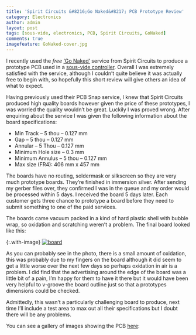 ```yaml
---
title: 'Spirit Circuits &#8216;Go Naked&#8217; PCB Prototype Review'
category: Electronics
author: admin
layout: post
tags: [sous-vide, electronics, PCB, Spirit Circuits, GoNaked]
comments: true
imagefeature: GoNaked-cover.jpg
---
```

I recently used the *free* [&#8216;Go Naked&#8217;][1] service from Spirit Circuits to produce a prototype PCB used in a [sous-vide controller][2]. Overall I was extremely satisfied with the service, although I couldn&#8217;t quite believe it was actually free to begin with, so hopefully this short review will give others an idea of what to expect.

Having previously used their PCB Snap service, I knew that Spirit Circuits produced high quality boards however given the price of these prototypes, I was worried the quality wouldn&#8217;t be great. Luckily I was proved wrong. After enquiring about the service I was given the following information about the board specifications:

* Min Track &#8211; 5 thou &#8211; 0.127 mm  
* Gap &#8211; 5 thou &#8211; 0.127 mm  
* Annular &#8211; 5 Thou &#8211; 0.127 mm  
* Minimum Hole size &#8211; 0.3 mm  
* Minimum Annulus &#8211; 5 thou &#8211; 0.127 mm  
* Max size (FR4): 406 mm x 457 mm

The boards have no routing, soldermask or silkscreen so they are very much prototype boards. They&#8217;re finished in immersion silver. After sending my gerber files over, they confirmed I was in the queue and my order would be processed within 5 days. I received the board 5 days later. Each customer gets three chance to prototype a board before they need to submit something to one of the paid services.

The boards came vacuum packed in a kind of hard plastic shell with bubble wrap, so oxidation and scratching weren&#8217;t a problem. The final board looked like this:


{:.with-image}
[![board][4]][3]

As you can probably see in the photo, there is a small amount of oxidation, this was probably due to my fingers on the board although it did seem to get a little worse over the next few days so perhaps oxidation in air is a problem. I did find that the advertising around the edge of the board was a little bit of a pain, I&#8217;m happy for them to have it there but it would have been very helpful to v-groove the board outline just so that a prototypes dimensions could be checked.

Admittedly, this wasn&#8217;t a particularly challenging board to produce, next time I&#8217;ll include a test area to max out all their specifications but I doubt there will be any problems.

You can see a gallery of images showing the PCB [here][5]:


 [1]: http://www.spiritcircuits.com/services/go-naked "The Go Naked Prototyping Service"
 [2]: {{site.url}}/projects/sous-vide-part-1/ "Sous-Vide Controller Part 1 – Design"
 [3]: {{site.url}}/images/GoNaked-review/DSC_6261-Edit.jpg
 [4]: {{site.url}}/images/GoNaked-review/DSC_6261-Edit-700x478.jpg
 [5]: http://imgur.com/a/aG1Jp
